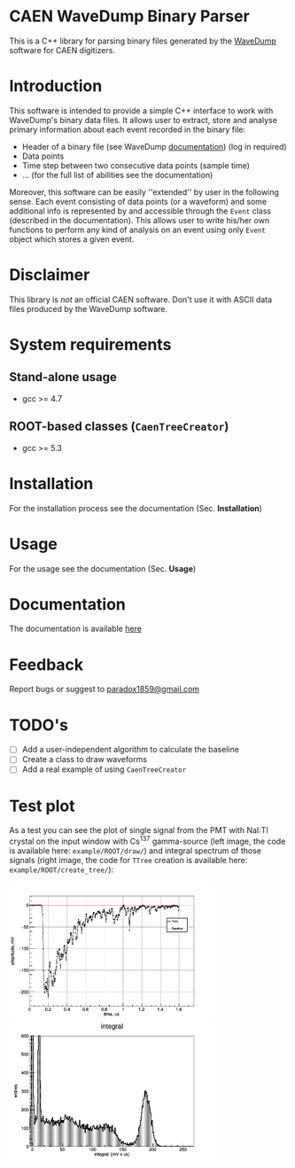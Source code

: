 # CAEN WaveDump Binary Parser
This is a C++ library for parsing binary files generated by the [WaveDump](https://www.caen.it/products/caen-wavedump/) software for CAEN digitizers.

# Introduction
This software is intended to provide a simple C++ interface
to work with WaveDump's binary data files. It allows user to extract, store and analyse primary
information about each event recorded in the binary file:
 * Header of a binary file (see WaveDump [documentation](https://www.caen.it/?downloadfile=5056)) (log in required)
 * Data points
 * Time step between two consecutive data points (sample time)
 * ... (for the full list of abilities see the documentation)

Moreover, this software can be easily ''extended''
by user in the following sense. Each event consisting of data points (or a waveform) and 
some additional info is represented by and accessible through the `Event` class (described in the documentation).
This allows user to write his/her own functions to perform any kind of analysis on an event
using only `Event` object which stores a given event.

# Disclaimer
This library is *not* an official CAEN software. Don't use it with ASCII data files produced by the WaveDump software.

# System requirements
## Stand-alone usage
 * gcc >= 4.7
## ROOT-based classes (`CaenTreeCreator`)
 * gcc >= 5.3

# Installation
For the installation process see the documentation (Sec. **Installation**)

# Usage
For the usage see the documentation (Sec. **Usage**)

# Documentation
The documentation is available [here](https://github.com/LRDPRDX/CAEN-Binary-Parser/blob/master/doc/users_guide.pdf)

# Feedback
Report bugs or suggest to paradox1859@gmail.com

# TODO's
- [ ] Add a user-independent algorithm to calculate the baseline
- [ ] Create a class to draw waveforms
- [ ] Add a real example of using `CaenTreeCreator` 

# Test plot
As a test you can see the plot of single signal from the PMT with NaI:Tl crystal on the input
window with Cs<sup>137</sup> gamma-source (left image, the code is available
here: `example/ROOT/draw/`) and integral spectrum of those signals (right image, the code for `TTree`
creation is available here: `example/ROOT/create_tree/`):
<p float="center">
  <img src="https://github.com/LRDPRDX/CAEN-Binary-Parser/blob/master/pictures/example/naitl_wf.png" height="250">
  <img src="https://github.com/LRDPRDX/CAEN-Binary-Parser/blob/master/pictures/example/naitl_spectrum.png" height="250">
</p>
